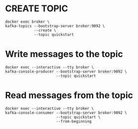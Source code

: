 # CREATE TOPIC

```shell
docker exec broker \
kafka-topics --bootstrap-server broker:9092 \
             --create \
             --topic quickstart
```

# Write messages to the topic
```shell
docker exec --interactive --tty broker \
kafka-console-producer --bootstrap-server broker:9092 \
                       --topic quickstart 
```

# Read messages from the topic
```shell
docker exec --interactive --tty broker \
kafka-console-consumer --bootstrap-server broker:9092 \
                       --topic quickstart \
                       --from-beginning 
```